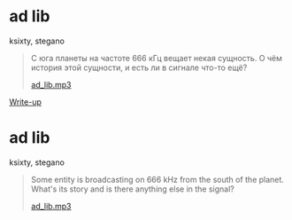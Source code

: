 # ad lib

ksixty, stegano

> С юга планеты на частоте 666 кГц вещает некая сущность. О чём история этой сущности, и есть ли в сигнале что-то ещё?
>
> [ad_lib.mp3](attachments/ad_lib.mp3)

[Write-up](WRITEUP.md)

# ad lib

ksixty, stegano

> Some entity is broadcasting on 666 kHz from the south of the planet. What's its story and is there anything else in the signal?
>
> [ad_lib.mp3](attachments/ad_lib.mp3)

